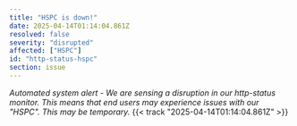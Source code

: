 ```yaml
---
title: "HSPC is down!"
date: 2025-04-14T01:14:04.861Z
resolved: false
severity: "disrupted"
affected: ["HSPC"]
id: "http-status-hspc"
section: issue
---
```


**Automated system alert* - We are sensing a disruption in our http-status monitor. This means that end users may experience issues with our "HSPC". This may be temporary.* {{< track "2025-04-14T01:14:04.861Z" >}}

